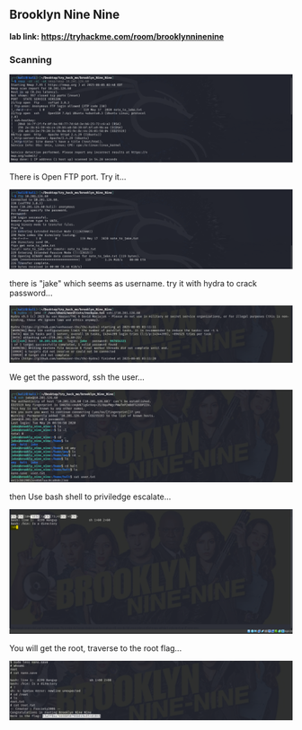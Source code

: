 ## Brooklyn Nine Nine
**lab link: <https://tryhackme.com/room/brooklynninenine>**

### Scanning 


![nmap](../assets/tryhackme/brooklyn_nine_nine/nmap.png)

There is Open FTP port. Try it...

![ftp](../assets/tryhackme/brooklyn_nine_nine/ftp.png)

there is "jake" which seems as username. try it with hydra to crack password...

![hydra](../assets/tryhackme/brooklyn_nine_nine/hydra.png)

We get the password, ssh the user...

![ssh](../assets/tryhackme/brooklyn_nine_nine/user.txt.png)

then Use bash shell to priviledge escalate...

![sh](../assets/tryhackme/brooklyn_nine_nine/sh.png)

You will get the root, traverse to the root flag...

![root](../assets/tryhackme/brooklyn_nine_nine/before_after_sh.png)